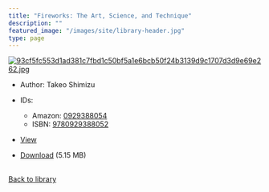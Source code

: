 ```yaml
---
title: "Fireworks: The Art, Science, and Technique"
description: ""
featured_image: "/images/site/library-header.jpg"
type: page
---
```


<a href="https://drive.google.com/file/d/18_MaTyXmgpF-7GowCh73leMJeZgpciaB/view" target="_blank">![93cf5fc553d1ad381c7fbd1c50bf5a1e6bcb50f24b3139d9c1707d3d9e69e262.jpg](/images/library/93cf5fc553d1ad381c7fbd1c50bf5a1e6bcb50f24b3139d9c1707d3d9e69e262.jpg)</a>
* Author: Takeo Shimizu
* IDs:
  * Amazon: <a href="https://www.amazon.com/dp/0929388054" target="_blank">0929388054</a>
  * ISBN: <a href="https://www.worldcat.org/isbn/9780929388052" target="_blank">9780929388052</a>
* <a href="https://drive.google.com/file/d/18_MaTyXmgpF-7GowCh73leMJeZgpciaB/view" target="_blank">View</a>

* [Download](https://drive.google.com/uc?export=download&id=18_MaTyXmgpF-7GowCh73leMJeZgpciaB) (5.15 MB)

<br />[Back to library](/library/)
